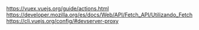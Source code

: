 https://vuex.vuejs.org/guide/actions.html
https://developer.mozilla.org/es/docs/Web/API/Fetch_API/Utilizando_Fetch
https://cli.vuejs.org/config/#devserver-proxy
